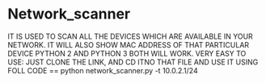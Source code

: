 # Network_scanner
IT IS USED TO SCAN ALL THE DEVICES WHICH ARE AVAILABLE IN YOUR NETWORK. IT WILL ALSO SHOW MAC ADDRESS OF THAT PARTICULAR DEVICE
PYTHON 2 AND PYTHON 3 BOTH WILL WORK.
VERY EASY TO USE:
JUST CLONE THE LINK, AND CD ITNO THAT FILE AND USE IT USING FOLL CODE == python network_scanner.py -t 10.0.2.1/24
